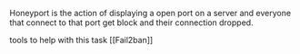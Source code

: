 Honeyport is the action of displaying a open port on a server and everyone that connect to that port get block and their connection dropped. 

tools to help with this task 
[[Fail2ban]]